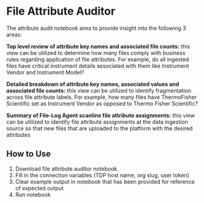 # File Attribute Auditor

The attribute audit notebook aims to provide insight into the following 3 areas:

**Top level review of attribute key names and associated file counts:** this view can be utilized to determine how many files comply with business rules regarding application of file attributes. For example, do all ingested files have critical instrument details associated with them like Instrument Vendor and Instrument Model? 

**Detailed breakdown of attribute key names, associated values and associated file counts:** this view can be utilized to identify fragmentation across file attribute labels. For example, how many files have ThermoFisher Scientific set as Instrument Vendor as opposed to Thermo Fisher Scientific?

**Summary of File-Log Agent scanline file attribute assignments:** this view can be utilized to identify file attribute assignments at the data ingestion source so that new files that are uploaded to the platform with the desired attributes

## How to Use

1. Download file attribute auditor notebook
2. Fill in the connection variables (TDP host name, org slug, user token)
3. Clear example output in notebook that has been provided for reference of expected output
4. Run notebook